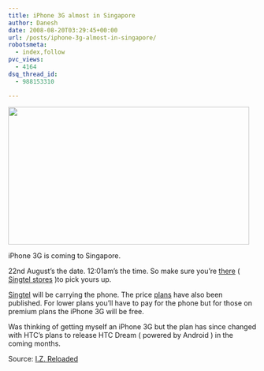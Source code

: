 ```yaml
---
title: iPhone 3G almost in Singapore
author: Danesh
date: 2008-08-20T03:29:45+00:00
url: /posts/iphone-3g-almost-in-singapore/
robotsmeta:
  - index,follow
pvc_views:
  - 4164
dsq_thread_id:
  - 988153310

---
```

[<img loading="lazy" class="alignnone size-medium wp-image-816" title="apple-iphone-3g-singtel" src="/wp-content/uploads/2008/08/apple-iphone-3g-singtel.jpg" alt="" width="489" height="279" />][1]

iPhone 3G is coming to Singapore.

22nd August&#8217;s the date. 12:01am&#8217;s the time. So make sure you&#8217;re [there][2] ( [Singtel stores][3] )to pick yours up.

[Singtel][4] will be carrying the phone. The price [plans][5] have also been published. For lower plans you&#8217;ll have to pay for the phone but for those on premium plans the iPhone 3G will be free.

Was thinking of getting myself an iPhone 3G but the plan has since changed with HTC&#8217;s plans to release HTC Dream ( powered by Android ) in the coming months.

Source: [I.Z. Reloaded][5]

 [1]: /wp-content/uploads/2008/08/apple-iphone-3g-singtel.jpg
 [2]: http://izreloaded.blogspot.com/2008/08/exclusive-singtel-iphone-updates.html
 [3]: http://home.singtel.com/customer_service/cust_serv_locateus_iphone3g.asp
 [4]: http://home.singtel.com/singtel/index.html#iphone
 [5]: http://izreloaded.blogspot.com/2008/08/official-singtel-iphone-3g-price-plans.html